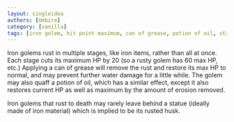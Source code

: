 ```yaml
---
layout: singleidea
authors: [Umbire]
category: [vanilla]
tags: [iron golem, hit point maximum, can of grease, potion of oil, statue, iron material, water damage]
---
```

Iron golems rust in multiple stages, like iron items, rather than all at once.
Each stage cuts its maximum HP by 20 (so a rusty golem has 60 max HP, etc.)
Applying a can of grease will remove the rust and restore its max HP to normal,
and may prevent further water damage for a little while. The golem may also
quaff a potion of oil, which has a similar effect, except it also restores
current HP as well as maximum by the amount of erosion removed.

Iron golems that rust to death may rarely leave behind a statue (ideally made of
iron material) which is implied to be its rusted husk.
